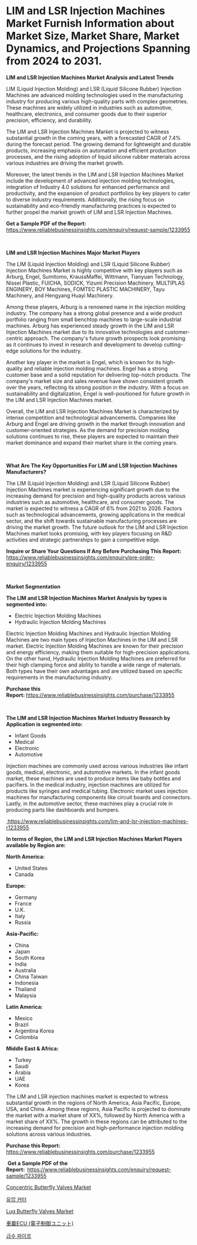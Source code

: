 <p><h1>LIM and LSR Injection Machines Market Furnish Information about Market Size, Market Share, Market Dynamics, and Projections Spanning from 2024 to 2031.</h1></p><p><strong>LIM and LSR Injection Machines Market Analysis and Latest Trends</strong></p>
<p><p>LIM (Liquid Injection Molding) and LSR (Liquid Silicone Rubber) Injection Machines are advanced molding technologies used in the manufacturing industry for producing various high-quality parts with complex geometries. These machines are widely utilized in industries such as automotive, healthcare, electronics, and consumer goods due to their superior precision, efficiency, and durability.</p><p>The LIM and LSR Injection Machines Market is projected to witness substantial growth in the coming years, with a forecasted CAGR of 7.4% during the forecast period. The growing demand for lightweight and durable products, increasing emphasis on automation and efficient production processes, and the rising adoption of liquid silicone rubber materials across various industries are driving the market growth.</p><p>Moreover, the latest trends in the LIM and LSR Injection Machines Market include the development of advanced injection molding technologies, integration of Industry 4.0 solutions for enhanced performance and productivity, and the expansion of product portfolios by key players to cater to diverse industry requirements. Additionally, the rising focus on sustainability and eco-friendly manufacturing practices is expected to further propel the market growth of LIM and LSR Injection Machines.</p></p>
<p><strong>Get a Sample PDF of the Report:&nbsp;</strong> <a href="https://www.reliablebusinessinsights.com/enquiry/request-sample/1233955">https://www.reliablebusinessinsights.com/enquiry/request-sample/1233955</a></p>
<p>&nbsp;</p>
<p><strong>LIM and LSR Injection Machines Major Market Players</strong></p>
<p><p>The LIM (Liquid Injection Molding) and LSR (Liquid Silicone Rubber) Injection Machines Market is highly competitive with key players such as Arburg, Engel, Sumitomo, KraussMaffei, Wittmann, Tianyuan Technology, Nissei Plastic, FUICHA, SODICK, Yizumi Precision Machinery, MULTIPLAS ENGINERY, BOY Machines, FOMTEC PLASTIC MACHINERY, Tayu Machinery, and Hengyang Huayi Machinery.</p><p>Among these players, Arburg is a renowned name in the injection molding industry. The company has a strong global presence and a wide product portfolio ranging from small benchtop machines to large-scale industrial machines. Arburg has experienced steady growth in the LIM and LSR Injection Machines market due to its innovative technologies and customer-centric approach. The company's future growth prospects look promising as it continues to invest in research and development to develop cutting-edge solutions for the industry.</p><p>Another key player in the market is Engel, which is known for its high-quality and reliable injection molding machines. Engel has a strong customer base and a solid reputation for delivering top-notch products. The company's market size and sales revenue have shown consistent growth over the years, reflecting its strong position in the industry. With a focus on sustainability and digitalization, Engel is well-positioned for future growth in the LIM and LSR Injection Machines market.</p><p>Overall, the LIM and LSR Injection Machines Market is characterized by intense competition and technological advancements. Companies like Arburg and Engel are driving growth in the market through innovation and customer-oriented strategies. As the demand for precision molding solutions continues to rise, these players are expected to maintain their market dominance and expand their market share in the coming years.</p></p>
<p>&nbsp;</p>
<p><strong>What Are The Key Opportunities For LIM and LSR Injection Machines Manufacturers?</strong></p>
<p><p>The LIM (Liquid Injection Molding) and LSR (Liquid Silicone Rubber) Injection Machines market is experiencing significant growth due to the increasing demand for precision and high-quality products across various industries such as automotive, healthcare, and consumer goods. The market is expected to witness a CAGR of 6% from 2021 to 2026. Factors such as technological advancements, growing applications in the medical sector, and the shift towards sustainable manufacturing processes are driving the market growth. The future outlook for the LIM and LSR Injection Machines market looks promising, with key players focusing on R&D activities and strategic partnerships to gain a competitive edge.</p></p>
<p><strong>Inquire or Share Your Questions If Any Before Purchasing This Report:</strong> <a href="https://www.reliablebusinessinsights.com/enquiry/pre-order-enquiry/1233955">https://www.reliablebusinessinsights.com/enquiry/pre-order-enquiry/1233955</a></p>
<p>&nbsp;</p>
<p><strong>Market Segmentation</strong></p>
<p><strong>The LIM and LSR Injection Machines Market Analysis by types is segmented into:</strong></p>
<p><ul><li>Electric Injection Molding Machines</li><li>Hydraulic Injection Molding Machines</li></ul></p>
<p><p>Electric Injection Molding Machines and Hydraulic Injection Molding Machines are two main types of Injection Machines in the LIM and LSR market. Electric Injection Molding Machines are known for their precision and energy efficiency, making them suitable for high-precision applications. On the other hand, Hydraulic Injection Molding Machines are preferred for their high clamping force and ability to handle a wide range of materials. Both types have their own advantages and are utilized based on specific requirements in the manufacturing industry.</p></p>
<p><strong>Purchase this Report:&nbsp;</strong><a href="https://www.reliablebusinessinsights.com/purchase/1233955">https://www.reliablebusinessinsights.com/purchase/1233955</a></p>
<p>&nbsp;</p>
<p><strong>The LIM and LSR Injection Machines Market Industry Research by Application is segmented into:</strong></p>
<p><ul><li>Infant Goods</li><li>Medical</li><li>Electronic</li><li>Automotive</li></ul></p>
<p><p>Injection machines are commonly used across various industries like infant goods, medical, electronic, and automotive markets. In the infant goods market, these machines are used to produce items like baby bottles and pacifiers. In the medical industry, injection machines are utilized for products like syringes and medical tubing. Electronic market uses injection machines for manufacturing components like circuit boards and connectors. Lastly, in the automotive sector, these machines play a crucial role in producing parts like dashboards and bumpers.</p></p>
<p><a href="https://www.reliablebusinessinsights.com/lim-and-lsr-injection-machines-r1233955">&nbsp;https://www.reliablebusinessinsights.com/lim-and-lsr-injection-machines-r1233955</a></p>
<p><strong>In terms of Region, the LIM and LSR Injection Machines Market Players available by Region are:</strong></p>
<p>
    <p> <strong> North America: </strong>
        <ul>
            <li>United States</li>
            <li>Canada</li>
        </ul>
        </p> 
    <p> <strong> Europe: </strong>
        <ul>
            <li>Germany</li>
            <li>France</li>
            <li>U.K.</li>
            <li>Italy</li>
            <li>Russia</li>
        </ul>
        </p> 
    <p> <strong> Asia-Pacific: </strong>
        <ul>
            <li>China</li>
            <li>Japan</li>
            <li>South Korea</li>
            <li>India</li>
            <li>Australia</li>
            <li>China Taiwan</li>
            <li>Indonesia</li>
            <li>Thailand</li>
            <li>Malaysia</li>
        </ul>
        </p> 
    <p> <strong> Latin America: </strong>
        <ul>
            <li>Mexico</li>
            <li>Brazil</li>
            <li>Argentina Korea</li>
            <li>Colombia</li>
        </ul>
        </p> 
    <p> <strong> Middle East & Africa: </strong>
        <ul>
            <li>Turkey</li>
            <li>Saudi</li>
            <li>Arabia</li>
            <li>UAE</li>
            <li>Korea</li>
        </ul>
    </p>
    </p>
<p><p>The LIM and LSR injection machines market is expected to witness substantial growth in the regions of North America, Asia Pacific, Europe, USA, and China. Among these regions, Asia Pacific is projected to dominate the market with a market share of XX%, followed by North America with a market share of XX%. The growth in these regions can be attributed to the increasing demand for precision and high-performance injection molding solutions across various industries.</p></p>
<p><strong>Purchase this Report: </strong><a href="https://www.reliablebusinessinsights.com/purchase/1233955">https://www.reliablebusinessinsights.com/purchase/1233955</a></p>
<p>&nbsp;<strong>Get a Sample PDF of the Report:&nbsp;&nbsp;</strong><a href="https://www.reliablebusinessinsights.com/enquiry/request-sample/1233955">https://www.reliablebusinessinsights.com/enquiry/request-sample/1233955</a></p>
<p><strong></strong></p>
<p><p><a href="https://github.com/Glendatilghmankmgz0rbhwpy/Market-Research-Report-List-3/blob/main/concentric-butterfly-valves-market.md">Concentric Butterfly Valves Market</a></p><p><a href="https://github.com/trmesnao7959541/Market-Research-Report-List-2/blob/main/6012381175242.md">유압 커터</a></p><p><a href="https://github.com/dx0328/Market-Research-Report-List-3/blob/main/lug-butterfly-valves-market.md">Lug Butterfly Valves Market</a></p><p><a href="https://github.com/JanickJohns/Market-Research-Report-List-1/blob/main/4581990162793.md">車載ECU (電子制御ユニット)</a></p><p><a href="https://github.com/OliverBarry1954/Market-Research-Report-List-1/blob/main/4815235175241.md">급수 파이프</a></p></p>